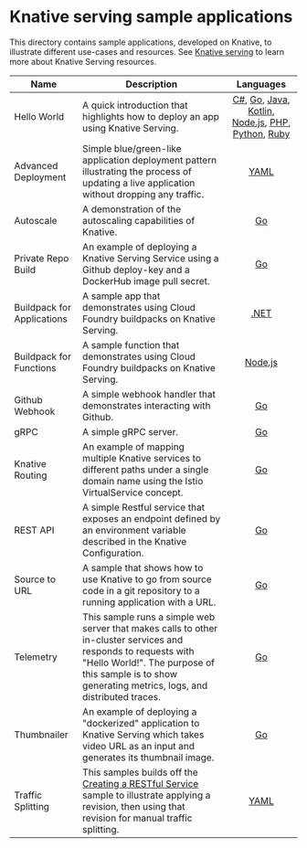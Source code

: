 # Knative serving sample applications

This directory contains sample applications, developed on Knative, to illustrate
different use-cases and resources. See
[Knative serving](https://github.com/knative/docs/tree/master/serving) to learn
more about Knative Serving resources.

| Name                       | Description                                                                                                                                                                                                              |                                                                                                                                                                                                                            Languages                                                                                                                                                                                                                             |
| -------------------------- | ------------------------------------------------------------------------------------------------------------------------------------------------------------------------------------------------------------------------ | :--------------------------------------------------------------------------------------------------------------------------------------------------------------------------------------------------------------------------------------------------------------------------------------------------------------------------------------------------------------------------------------------------------------------------------------------------------------: |
| Hello World                | A quick introduction that highlights how to deploy an app using Knative Serving.                                                                                                                                         | [C#](helloworld-csharp/README.md), [Go](helloworld-go/README.md), [Java](helloworld-java/README.md), [Kotlin](helloworld-kotlin/README.md), [Node.js](helloworld-nodejs/README.md), [PHP](helloworld-php/README.md), [Python](helloworld-python/README.md), [Ruby](helloworld-ruby/README.md) |
| Advanced Deployment        | Simple blue/green-like application deployment pattern illustrating the process of updating a live application without dropping any traffic.                                                                              |                                                                                                                                                                                                                 [YAML](blue-green-deployment.md)                                                                                                                                                                                                                 |
| Autoscale                  | A demonstration of the autoscaling capabilities of Knative.                                                                                                                                                              |                                                                                                                                                                                                                   [Go](autoscale-go/README.md)                                                                                                                                                                                                                   |
| Private Repo Build         | An example of deploying a Knative Serving Service using a Github deploy-key and a DockerHub image pull secret.                                                                                                           |                                                                                                                                                                                                              [Go](build-private-repo-go/README.md)                                                                                                                                                                                                               |
| Buildpack for Applications | A sample app that demonstrates using Cloud Foundry buildpacks on Knative Serving.                                                                                                                                        |                                                                                                                                                                                                              [.NET](buildpack-app-dotnet/README.md)                                                                                                                                                                                                              |
| Buildpack for Functions    | A sample function that demonstrates using Cloud Foundry buildpacks on Knative Serving.                                                                                                                                   |                                                                                                                                                                                                          [Node.js](buildpack-function-nodejs/README.md)                                                                                                                                                                                                          |
| Github Webhook             | A simple webhook handler that demonstrates interacting with Github.                                                                                                                                                      |                                                                                                                                                                                                                  [Go](gitwebhook-go/README.md)                                                                                                                                                                                                                   |
| gRPC                       | A simple gRPC server.                                                                                                                                                                                                    |                                                                                                                                                                                                                   [Go](grpc-ping-go/README.md)                                                                                                                                                                                                                   |
| Knative Routing            | An example of mapping multiple Knative services to different paths under a single domain name using the Istio VirtualService concept.                                                                                    |                                                                                                                                                                                                                [Go](knative-routing-go/README.md)                                                                                                                                                                                                                |
| REST API                   | A simple Restful service that exposes an endpoint defined by an environment variable described in the Knative Configuration.                                                                                             |                                                                                                                                                                                                                   [Go](rest-api-go/README.md)                                                                                                                                                                                                                    |
| Source to URL              | A sample that shows how to use Knative to go from source code in a git repository to a running application with a URL.                                                                                                   |                                                                                                                                                                                                                 [Go](source-to-url-go/README.md)                                                                                                                                                                                                                 |
| Telemetry                  | This sample runs a simple web server that makes calls to other in-cluster services and responds to requests with "Hello World!". The purpose of this sample is to show generating metrics, logs, and distributed traces. |                                                                                                                                                                                                                   [Go](telemetry-go/README.md)                                                                                                                                                                                                                   |
| Thumbnailer                | An example of deploying a "dockerized" application to Knative Serving which takes video URL as an input and generates its thumbnail image.                                                                               |                                                                                                                                                                                                                  [Go](thumbnailer-go/README.md)                                                                                                                                                                                                                  |
| Traffic Splitting          | This samples builds off the [Creating a RESTful Service](./rest-api-go) sample to illustrate applying a revision, then using that revision for manual traffic splitting.                                                 |                                                                                                                                                                                                               [YAML](traffic-splitting/README.md)                                                                                                                                                                                                                |
